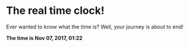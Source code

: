 # The real time clock!

Ever wanted to know what the time is? Well, your journey is about to end!

**The time is Nov 07, 2017, 01:22**